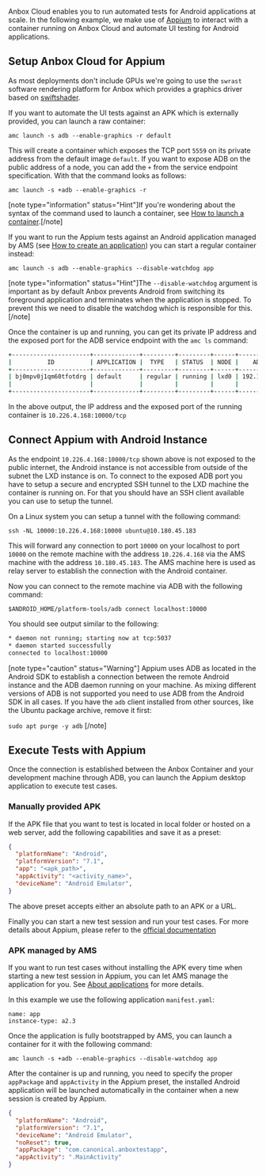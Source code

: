Anbox Cloud enables you to run automated tests for Android applications at scale. In the following example, we make use of [Appium](http://appium.io/) to interact with a container running on Anbox Cloud and automate UI testing for Android applications.

## Setup Anbox Cloud for Appium

As most deployments don't include GPUs we're going to use the `swrast` software rendering platform for Anbox which provides a graphics driver based on [swiftshader](https://swiftshader.googlesource.com/SwiftShader).

If you want to automate the UI tests against an APK which is externally provided, you can launch a raw container:

    amc launch -s adb --enable-graphics -r default

This will create a container which exposes the TCP port `5559` on its private address from the default image `default`. If you want to expose ADB on the public address of a node, you can add the `+` from the service endpoint specification. With that the command looks as follows:

    amc launch -s +adb --enable-graphics -r

[note type="information" status="Hint"]If you're wondering about the syntax of the command used to launch a container, see [How to launch a container](https://discourse.ubuntu.com/t/launch-a-container/24327).[/note]

If you want to run the Appium tests against an Android application managed by AMS (see [How to create an application](https://discourse.ubuntu.com/t/create-an-application/24198)) you can start a regular container instead:

    amc launch -s adb --enable-graphics --disable-watchdog app

[note type="information" status="Hint"]The `--disable-watchdog` argument is important as by default Anbox prevents Android from switching its foreground application and terminates when the application is stopped. To prevent this we need to disable the watchdog which is responsible for this.[/note]

Once the container is up and running, you can get its private IP address and the exposed port for the ADB service endpoint with the `amc ls` command:

```bash
+----------------------+-------------+---------+---------+------+---------------+------------------------+
|          ID          | APPLICATION |  TYPE   | STATUS  | NODE |    ADDRESS    |       ENDPOINTS        |
+----------------------+-------------+---------+---------+------+---------------+------------------------+
| bj0mpv0j1qm60tfotdrg | default     | regular | running | lxd0 | 192.168.100.2 | 192.168.100.2:5559/tcp |
|                      |             |         |         |      |               | 10.226.4.168:10000/tcp |
+----------------------+-------------+---------+---------+------+---------------+------------------------+
```

In the above output, the IP address and the exposed port of the running container is `10.226.4.168:10000/tcp`

## Connect Appium with Android Instance

As the endpoint `10.226.4.168:10000/tcp` shown above is not exposed to the public internet, the Android instance is not accessible from outside of the subnet the LXD instance is on. To connect to the exposed ADB port you have to setup a secure and encrypted SSH tunnel to the LXD machine the container is running on. For that you should have an SSH client available you can use to setup the tunnel.

On a Linux system you can setup a tunnel with the following command:

    ssh -NL 10000:10.226.4.168:10000 ubuntu@10.180.45.183

This will forward any connection to port `10000` on your localhost to port `10000` on the remote machine with the address `10.226.4.168` via the AMS machine with the address `10.180.45.183`. The AMS machine here is used as relay server to establish the connection with the Android container.

Now you can connect to the remote machine via ADB with the following command:

    $ANDROID_HOME/platform-tools/adb connect localhost:10000

You should see output similar to the following:

```bash
* daemon not running; starting now at tcp:5037
* daemon started successfully
connected to localhost:10000
```

[note type="caution" status="Warning"]
Appium uses ADB as located in the Android SDK to establish a connection between the remote Android instance and the ADB daemon running on your machine. As mixing different versions of ADB is not supported you need to use ADB from the Android SDK in all cases. If you have the `adb` client installed from other sources, like the Ubuntu package archive, remove it first:

`sudo apt purge -y adb`
[/note]

## Execute Tests with Appium

Once the connection is established between the Anbox Container and your development machine through ADB, you can launch the Appium desktop application to execute test cases.

### Manually provided APK

If the APK file that you want to test is located in local folder or hosted on a web server, add the following capabilities and save it as a preset:

```json
{
  "platformName": "Android",
  "platformVersion": "7.1",
  "app": "<apk_path>",
  "appActivity": "<activity_name>",
  "deviceName": "Android Emulator",
}
```

The above preset accepts either an absolute path to an APK or a URL.

Finally you can start a new test session and run your test cases.
For more details about Appium, please refer to the [official documentation](http://appium.io/docs/en/about-appium/getting-started/)

### APK managed by AMS

If you want to run test cases without installing the APK every time when starting a new test session in Appium, you can let AMS manage the application for you. See [About applications](https://discourse.ubuntu.com/t/managing-applications/17760) for more details.

In this example we use the following application `manifest.yaml`:

```
name: app
instance-type: a2.3
```

Once the application is fully bootstrapped by AMS, you can launch a container for it with the following command:

    amc launch -s +adb --enable-graphics --disable-watchdog app

After the container is up and running, you need to specify the proper `appPackage` and `appActivity` in the Appium preset, the installed Android application will be launched automatically in the container when a new session is created by Appium.

```json
{
  "platformName": "Android",
  "platformVersion": "7.1",
  "deviceName": "Android Emulator",
  "noReset": true,
  "appPackage": "com.canonical.anboxtestapp",
  "appActivity": ".MainActivity"
}
```
